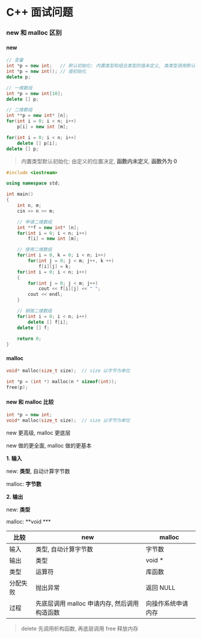 # C++ 面试问题

### new 和 malloc 区别

#### new

```C++
// 变量
int *p = new int;	// 默认初始化: 内置类型和组合类型的值未定义, 类类型调用默认构造函数
int *p = new int();	// 值初始化
delete p;

// 一维数组
int *p = new int[10];
delete [] p;

// 二维数组
int **p = new int* [n];
for(int i = 0; i < n; i++)
    p[i] = new int [m];

for(int i = 0; i < n; i++)
    delete [] p[i];
delete [] p;
```

> 内置类型默认初始化: 由定义的位置决定, **函数内未定义**, **函数外为 0**

```C++
#include <iostream>

using namespace std;

int main()
{
    int n, m;
    cin >> n >> m;

    // 申请二维数组
    int **f = new int* [n];
    for(int i = 0; i < n; i++)
        f[i] = new int [m];

    // 使用二维数组
    for(int i = 0, k = 0; i < n; i++)
        for(int j = 0; j < m; j++, k ++)
            f[i][j] = k;
    for(int i = 0; i < n; i++)
    {
        for(int j = 0; j < m; j++) 
            cout << f[i][j] << " ";
        cout << endl;
    }

    // 销毁二维数组
    for(int i = 0; i < n; i++)
        delete [] f[i];
    delete [] f;
    
    return 0;
}
```

#### malloc

```C++
void* malloc(size_t size);	// size 以字节为单位

int *p = (int *) malloc(n * sizeof(int));	
free(p);
```

#### new 和 malloc 比较

``` C++
int *p = new int;
void* malloc(size_t size);	// size 以字节为单位
```

new 更高级, malloc 更底层

new 做的更全面, malloc 做的更基本

**1. 输入**

new: **类型**, 自动计算字节数

malloc: **字节数**

**2. 输出**

new: **类型**

malloc: **void ***

| 比较     | new                                          | malloc             |
| -------- | -------------------------------------------- | ------------------ |
| 输入     | 类型, 自动计算字节数                         | 字节数             |
| 输出     | 类型                                         | void *             |
| 类型     | 运算符                                       | 库函数             |
| 分配失败 | 抛出异常                                     | 返回 NULL          |
| 过程     | 先底层调用 malloc 申请内存, 然后调用构造函数 | 向操作系统申请内存 |

> delete 先调用析构函数, 再底层调用 free 释放内存
